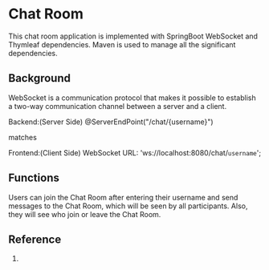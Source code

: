 # Chat Room
This chat room application is implemented with SpringBoot WebSocket and Thymleaf dependencies. Maven is used to manage all the significant dependencies.

## Background
WebSocket is a communication protocol that makes it possible to establish a two-way communication channel between a server and a client.

Backend:(Server Side)
@ServerEndPoint("/chat/{username}")

matches 

Frontend:(Client Side)
WebSocket URL: 'ws://localhost:8080/chat/`username`';

## Functions 
Users can join the Chat Room after entering their username and send messages to the Chat Room, which will be seen by all participants. Also, they will see who join or leave the Chat Room. 

## Reference 
1. 



